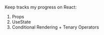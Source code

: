 Keep tracks my progress on React:

1. Props
2. UseState
3. Conditional Rendering + Tenary Operators

